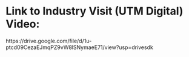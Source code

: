 <h1>Link to Industry Visit (UTM Digital) Video:</h1>
<p>https://drive.google.com/file/d/1u-ptcd09CezaEJmqPZ9vW8lSNymaeE71/view?usp=drivesdk</p>
